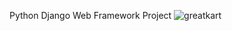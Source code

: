 Python Django Web Framework Project
![greatkart](https://github.com/user-attachments/assets/d9c5db98-b005-4e09-9608-4aa84c2f29be)
